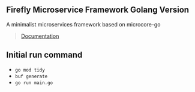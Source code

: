 ## Firefly Microservice Framework Golang Version
A minimalist microservices framework based on microcore-go
> [Documentation](https://firefly.lhdht.cn/guide/)

## Initial run command
- `go mod tidy`
- `buf generate`
- `go run main.go`